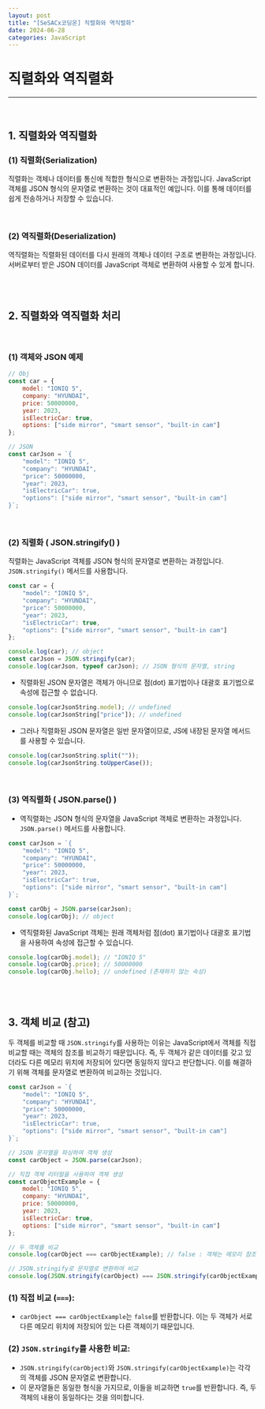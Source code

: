 ```yaml
---
layout: post
title: "[SeSACx코딩온] 직렬화와 역직렬화"
date: 2024-06-28
categories: JavaScript
---
```


# 직렬화와 역직렬화

<hr>
<br>

## 1. 직렬화와 역직렬화

### (1) 직렬화(Serialization)

직렬화는 객체나 데이터를 통신에 적합한 형식으로 변환하는 과정입니다. JavaScript 객체를 JSON 형식의 문자열로 변환하는 것이 대표적인 예입니다. 이를 통해 데이터를 쉽게 전송하거나 저장할 수 있습니다.

<br>

### (2) 역직렬화(Deserialization)

역직렬화는 직렬화된 데이터를 다시 원래의 객체나 데이터 구조로 변환하는 과정입니다. 서버로부터 받은 JSON 데이터를 JavaScript 객체로 변환하여 사용할 수 있게 합니다.

<br>
<br>

## 2. 직렬화와 역직렬화 처리

<br>

### (1) 객체와 JSON 예제

```js
// Obj
const car = {
    model: "IONIQ 5",
    company: "HYUNDAI",
    price: 50000000,
    year: 2023,
    isElectricCar: true,
    options: ["side mirror", "smart sensor", "built-in cam"]
};

// JSON
const carJson = `{
    "model": "IONIQ 5",
    "company": "HYUNDAI",
    "price": 50000000,
    "year": 2023,
    "isElectricCar": true,
    "options": ["side mirror", "smart sensor", "built-in cam"]
}`;

```
<br>

### (2) 직렬화 ( JSON.stringify() )

직렬화는 JavaScript 객체를 JSON 형식의 문자열로 변환하는 과정입니다. `JSON.stringify()` 메서드를 사용합니다.

```js
const car = {
    "model": "IONIQ 5",
    "company": "HYUNDAI",
    "price": 50000000,
    "year": 2023,
    "isElectricCar": true,
    "options": ["side mirror", "smart sensor", "built-in cam"]
};

console.log(car); // object
const carJson = JSON.stringify(car);
console.log(carJson, typeof carJson); // JSON 형식의 문자열, string
```

- 직렬화된 JSON 문자열은 객체가 아니므로 점(dot) 표기법이나 대괄호 표기법으로 속성에 접근할 수 없습니다.

```js
console.log(carJsonString.model); // undefined
console.log(carJsonString["price"]); // undefined
```

- 그러나 직렬화된 JSON 문자열은 일반 문자열이므로, JS에 내장된 문자열 메서드를 사용할 수 있습니다.

```js
console.log(carJsonString.split(""));
console.log(carJsonString.toUpperCase());
```
<br>

### (3) 역직렬화 ( JSON.parse() )

- 역직렬화는 JSON 형식의 문자열을 JavaScript 객체로 변환하는 과정입니다. `JSON.parse()` 메서드를 사용합니다.

```js
const carJson = `{
    "model": "IONIQ 5",
    "company": "HYUNDAI",
    "price": 50000000,
    "year": 2023,
    "isElectricCar": true,
    "options": ["side mirror", "smart sensor", "built-in cam"]
}`;

const carObj = JSON.parse(carJson);
console.log(carObj); // object
```

- 역직렬화된 JavaScript 객체는 원래 객체처럼 점(dot) 표기법이나 대괄호 표기법을 사용하여 속성에 접근할 수 있습니다.

```js
console.log(carObj.model); // "IONIQ 5"
console.log(carObj.price); // 50000000
console.log(carObj.hello); // undefined (존재하지 않는 속성)
```

<br>
<br>


## 3. 객체 비교 (참고)

두 객체를 비교할 때 `JSON.stringify`를 사용하는 이유는 JavaScript에서 객체를 직접 비교할 때는 객체의 참조를 비교하기 때문입니다. 즉, 두 객체가 같은 데이터를 갖고 있더라도 다른 메모리 위치에 저장되어 있다면 동일하지 않다고 판단합니다. 이를 해결하기 위해 객체를 문자열로 변환하여 비교하는 것입니다.

```js
const carJson = `{
    "model": "IONIQ 5",
    "company": "HYUNDAI",
    "price": 50000000,
    "year": 2023,
    "isElectricCar": true,
    "options": ["side mirror", "smart sensor", "built-in cam"]
}`;

// JSON 문자열을 파싱하여 객체 생성
const carObject = JSON.parse(carJson);

// 직접 객체 리터럴을 사용하여 객체 생성
const carObjectExample = {
    model: "IONIQ 5",
    company: "HYUNDAI",
    price: 50000000,
    year: 2023,
    isElectricCar: true,
    options: ["side mirror", "smart sensor", "built-in cam"]
};

// 두 객체를 비교
console.log(carObject === carObjectExample); // false : 객체는 메모리 참조를 비교하기 때문에 false를 반환합니다.

// JSON.stringify로 문자열로 변환하여 비교
console.log(JSON.stringify(carObject) === JSON.stringify(carObjectExample)); // true
```

### (1) **직접 비교 (`===`)**:
   - `carObject === carObjectExample`는 `false`를 반환합니다. 이는 두 객체가 서로 다른 메모리 위치에 저장되어 있는 다른 객체이기 때문입니다.

### (2) **`JSON.stringify`를 사용한 비교**:
   - `JSON.stringify(carObject)`와 `JSON.stringify(carObjectExample)`는 각각의 객체를 JSON 문자열로 변환합니다.
   - 이 문자열들은 동일한 형식을 가지므로, 이들을 비교하면 `true`를 반환합니다. 즉, 두 객체의 내용이 동일하다는 것을 의미합니다.